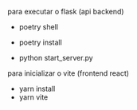 para executar o flask (api backend) 
  - poetry shell
  - poetry install

  - python start_server.py


para inicializar o vite (frontend react)
  - yarn install
  - yarn vite
